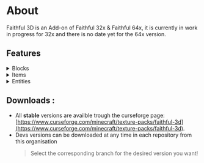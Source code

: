 # About
Faithful 3D is an Add-on of Faithful 32x & Faithful 64x, it is currently in work in progress for 32x
and there is no date yet for the 64x version.

## Features
<details><summary>Blocks</summary>
<p>

- Beacon (glass is double sided)
- Brewing Stand
- Cactus
- Cake (with candle too)
- Candles
- Cartography Table
- Chain
- Comparator
- Composter
- Cut Sandstone Slabs
- Doors 
- End Portal Frames
- Flowers (all)
- Flower Pot
- Grass (tall & small)
- Glass Block (double sided)
- Glass Panes (double sided)
- Hay Bale
- Ice (double sided)
- Iron Bars
- Ladder
- Leaves (double sided)
- Mangrove Propagule
- Mushrooms (brown, red, fungus)
- Nether Sprout
- Pistons
- Pointed Dripstone
- Rails (Activator, Detector, Powered, Normal)
- Redstone
- Red Sandstone Walls (red sandstone too)
- Repeater
- Sandstone Slabs (smart model)
- Sandstone Stairs (smart model)
- Snow Layers
- Sugar Cane
- Stone Bricks (all type that use the same shape)
- Stonecutter
- Trapdoors
- Warped Roots
  
</p>
</details>

<details><summary>Items</summary>
<p>

- Arrows (Spectral, Tipped, Normal)
- Axes
- Bow
- Boats (Normal & Chests)
- Candles
- Cake
- Comparator
- Doors
- Hopper
- Minecarts (Chest, Furnace, Normal, Command Block)
- Pointed Dripstone
- Potions (Splash, Lingering, Normal, Honey, Experience, Dragon Breath)
- Rails (Activator, Detector, Powered, Normal)
- Repeater
- Sweat Berry Bushes
- Torches (Normal, Soul & Redstone)
- Totem of Undying
- Trapdoors

</p>
</details>

<details><summary>Entities</summary>
<p>

Soon!

</p>
</details>

## Downloads :

- All **stable** versions are availble trough the curseforge page: [https://www.curseforge.com/minecraft/texture-packs/faithful-3d](https://www.curseforge.com/minecraft/texture-packs/faithful-3d).
- Devs versions can be downloaded at any time in each repository from this organisation
  > Select the corresponding branch for the desired version you want!
